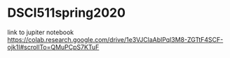 # DSCI511spring2020

link to jupiter notebook https://colab.research.google.com/drive/1e3VJClaAblPql3M8-ZGTtF4SCF-ojk1I#scrollTo=QMuPCpS7KTuF
